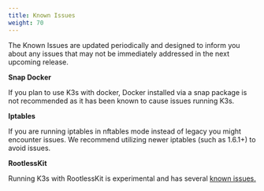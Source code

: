 ```yaml
---
title: Known Issues
weight: 70
---
```

The Known Issues are updated periodically and designed to inform you about any issues that may not be immediately addressed in the next upcoming release.

**Snap Docker**

If you plan to use K3s with docker, Docker installed via a snap package is not recommended as it has been known to cause issues running K3s.

**Iptables**

If you are running iptables in nftables mode instead of legacy you might encounter issues. We recommend utilizing newer iptables (such as 1.6.1+) to avoid issues.

**RootlessKit**

Running K3s with RootlessKit is experimental and has several [known issues.]({{<baseurl>}}/k3s/latest/en/advanced/#known-issues-with-rootlesskit)
